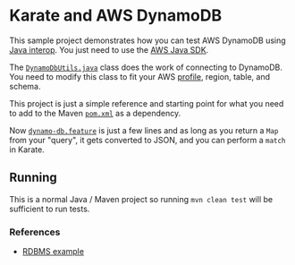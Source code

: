 # Karate and AWS DynamoDB

This sample project demonstrates how you can test AWS DynamoDB using [Java interop](https://github.com/karatelabs/karate#calling-java). You just need to use the [AWS Java SDK](https://docs.aws.amazon.com/sdk-for-java/latest/developer-guide/home.html).

The [`DynamoDbUtils.java`](src/test/java/examples/DynamoDbUtils.java) class does the work of connecting to DynamoDB. You need to modify this class to fit your AWS [profile](https://docs.aws.amazon.com/sdk-for-java/latest/developer-guide/credentials-profiles.html), region, table, and schema.

This project is just a simple reference and starting point for what you need to add to the Maven [`pom.xml`](pom.xml) as a dependency.

Now [`dynamo-db.feature`](src/test/java/karate/dynamo-db.feature) is just a few lines and as long as you return a `Map` from your "query", it gets converted to JSON, and you can perform a `match` in Karate.

## Running
This is a normal Java / Maven project so running `mvn clean test` will be sufficient to run tests.

### References
* [RDBMS example](../database/README.md)


